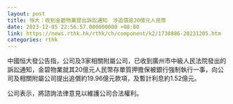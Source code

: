 ```yaml
---
layout: post
title: 恒大：收到金碧物業提出訴訟通知　涉追償逾20億元人民幣
date: 2023-12-05 22:56:57.000000000 +08:00
link: https://news.rthk.hk/rthk/ch/component/k2/1730886-20231205.htm
categories: rthk
---
```


中國恒大發公告指，公司及3家相關附屬公司，已收到廣州市中級人民法院發出的訴訟通知，金碧物業就其20億元人民幣存單質押擔保被銀行強制執行一事，向公司及相關附屬公司提出追償約19.96億元款項，及暫計利息約1.52億元。

公司表示，將諮詢法律意見以維護公司合法權利。
